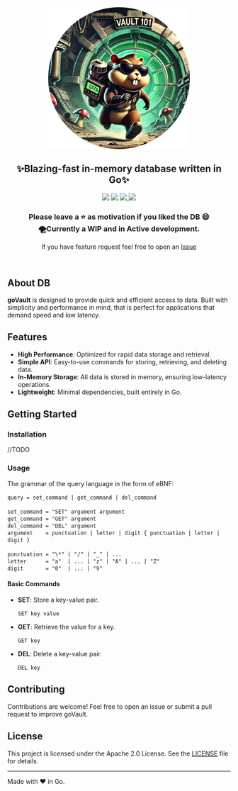 <div align="center">
<img src=".github/assets/goVault_poster_round.png" > 
<h2 align="center">✨Blazing-fast in-memory database written in Go✨</h2>

<p align="center">
<img src="https://github.com/lif0/goVault/actions/workflows/coverallsapp.yml/badge.svg"/>
<img src="https://goreportcard.com/badge/github.com/lif0/goVault" />
<a href="https://coveralls.io/github/lif0/goVault" >
    <img src="https://coveralls.io/repos/github/lif0/goVault/badge.svg?branch=main"/>
</a>
<a href="https://github.com/lif0/goVault/blob/main/LICENSE">
  <img src="https://img.shields.io/github/license/lif0/goVault.svg?logo=github&labelColor=rgb(64%2C70%2C78" />
</a>
</p>

<h3 align="center">Please leave a ⭐ as motivation if you liked the DB 😄
<br>🌪️Currently a WIP and in Active development.</h3>

<h>If you have feature request feel free to open an [Issue](https://github.com/lif0/goVault/issues/new/choose)</h4>
</div>
<br />


## About DB
**goVault**  is designed to provide quick and efficient access to data. Built with simplicity and performance in mind, that is perfect for applications that demand speed and low latency.

## Features

- **High Performance**: Optimized for rapid data storage and retrieval.
- **Simple API**: Easy-to-use commands for storing, retrieving, and deleting data.
- **In-Memory Storage**: All data is stored in memory, ensuring low-latency operations.
- **Lightweight**: Minimal dependencies, built entirely in Go.

## Getting Started

### Installation

//TODO

### Usage

The grammar of the query language in the form of eBNF:
```
query = set_command | get_command | del_command

set_command = "SET" argument argument
get_command = "GET" argument
del_command = "DEL" argument
argument    = punctuation | letter | digit { punctuation | letter | digit }

punctuation = "\*" | "/" | "_" | ...
letter      = "a"  | ... | "z" | "A" | ... | "Z"
digit       = "0"  | ... | "9"
```

#### Basic Commands

- **SET**: Store a key-value pair.
  ```
  SET key value
  ```
- **GET**: Retrieve the value for a key.
  ```
  GET key
  ```
- **DEL**: Delete a key-value pair.
  ```
  DEL key
  ```

## Contributing

Contributions are welcome! Feel free to open an issue or submit a pull request to improve goVault.

## License

This project is licensed under the Apache 2.0 License. See the [LICENSE](LICENSE) file for details.

---

Made with ❤️ in Go.
